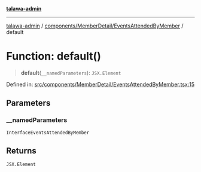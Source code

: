 [**talawa-admin**](../../../../README.md)

***

[talawa-admin](../../../../README.md) / [components/MemberDetail/EventsAttendedByMember](../README.md) / default

# Function: default()

> **default**(`__namedParameters`): `JSX.Element`

Defined in: [src/components/MemberDetail/EventsAttendedByMember.tsx:15](https://github.com/gautam-divyanshu/talawa-admin/blob/9fef64ff9fb30eb3195cc9100606d8b7a89bca79/src/components/MemberDetail/EventsAttendedByMember.tsx#L15)

## Parameters

### \_\_namedParameters

`InterfaceEventsAttendedByMember`

## Returns

`JSX.Element`
